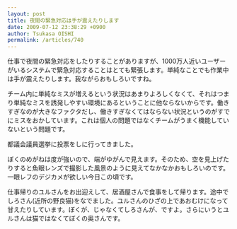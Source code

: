 ```yaml
---
layout: post
title: 夜間の緊急対応は手が震えたりします
date: 2009-07-12 23:38:29 +0900
author: Tsukasa OISHI
permalink: /articles/740
---
```



仕事で夜間の緊急対応をしたりすることがありますが、1000万人近いユーザーがいるシステムで緊急対応することはとても緊張します。単純なことでも作業中は手が震えたりします。我ながらおもしろいですね。  

チーム内に単純なミスが増えるという状況はあまりよろしくなくて、それはつまり単純なミスを誘発しやすい環境にあるということに他ならないからです。働きすぎなのが大きなファクタだし、働きすぎなくてはならない状況というのがすでにミスをおかしています。これは個人の問題ではなくチームがうまく機能していないという問題です。  

都議会議員選挙に投票をしに行ってきました。  

ぼくのめがねは度が強いので、端がゆがんで見えます。そのため、空を見上げたりすると魚眼レンズで撮影した風景のように見えてなかなかおもしろいのです。一眼レフのデジカメが欲しい今日この頃です。  

仕事帰りのユルさんをお出迎えして、居酒屋さんで食事をして帰ります。途中でしろさん(近所の野良猫)をなでました。ユルさんのひざの上であおむけになって甘えたりしています。ぼくが、じゃなくてしろさんが、ですよ。さらにいうとユルさんは猫ではなくてぼくの奥さんです。  

